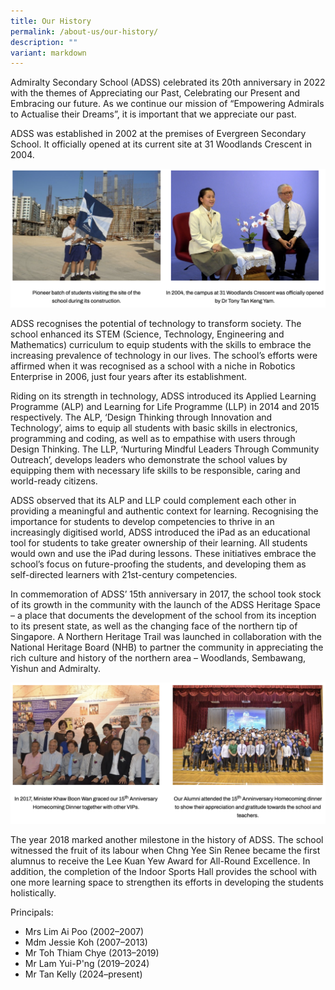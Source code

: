 ```yaml
---
title: Our History
permalink: /about-us/our-history/
description: ""
variant: markdown
---
```

Admiralty Secondary School (ADSS) celebrated its 20th anniversary in 2022 with the themes of Appreciating our Past, Celebrating our Present and Embracing our future. As we continue our mission of “Empowering Admirals to Actualise their Dreams”, it is important that we appreciate our past.

  

ADSS was established in 2002 at the premises of Evergreen Secondary School. It officially opened at its current site at 31 Woodlands Crescent in 2004.

![](/images/ourhistory.png)

ADSS recognises the potential of technology to transform society. The school enhanced its STEM (Science, Technology, Engineering and Mathematics) curriculum to equip students with the skills to embrace the increasing prevalence of technology in our lives. The school’s efforts were affirmed when it was recognised as a school with a niche in Robotics Enterprise in 2006, just four years after its establishment.

  

Riding on its strength in technology, ADSS introduced its Applied Learning Programme (ALP) and Learning for Life Programme (LLP) in 2014 and 2015 respectively. The ALP, ‘Design Thinking through Innovation and Technology’, aims to equip all students with basic skills in electronics, programming and coding, as well as to empathise with users through Design Thinking. The LLP, ‘Nurturing Mindful Leaders Through Community Outreach’, develops leaders who demonstrate the school values by equipping them with necessary life skills to be responsible, caring and world-ready citizens.

  

ADSS observed that its ALP and LLP could complement each other in providing a meaningful and authentic context for learning. Recognising the importance for students to develop competencies to thrive in an increasingly digitised world, ADSS introduced the iPad as an educational tool for students to take greater ownership of their learning. All students would own and use the iPad during lessons. These initiatives embrace the school’s focus on future-proofing the students, and developing them as self-directed learners with 21st-century competencies.

  

In commemoration of ADSS’ 15th anniversary in 2017, the school took stock of its growth in the community with the launch of the ADSS Heritage Space – a place that documents the development of the school from its inception to its present state, as well as the changing face of the northern tip of Singapore. A Northern Heritage Trail was launched in collaboration with the National Heritage Board (NHB) to partner the community in appreciating the rich culture and history of the northern area – Woodlands, Sembawang, Yishun and Admiralty.

![](/images/ourhistory2.png)

The year 2018 marked another milestone in the history of ADSS. The school witnessed the fruit of its labour when Chng Yee Sin Renee became the first alumnus to receive the Lee Kuan Yew Award for All-Round Excellence. In addition, the completion of the Indoor Sports Hall provides the school with one more learning space to strengthen its efforts in developing the students holistically.

  

Principals:

*   Mrs Lim Ai Poo (2002–2007)
*   Mdm Jessie Koh (2007–2013)
*   Mr Toh Thiam Chye (2013–2019)
*   Mr Lam Yui-P'ng (2019–2024)
*   Mr Tan Kelly (2024–present)